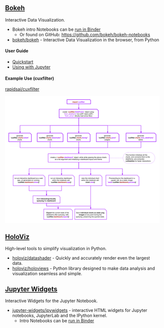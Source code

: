 ## [Bokeh](https://github.com/bokeh)
Interactive Data Visualization.
- Bokeh intro Notebooks can be [run in Binder](https://mybinder.org/v2/gh/bokeh/bokeh-notebooks/master?filepath=tutorial%2F00%20-%20Introduction%20and%20Setup.ipynb)
  - Or found on GitHub: https://github.com/bokeh/bokeh-notebooks
- [bokeh/bokeh](https://github.com/bokeh/bokeh) - Interactive Data Visualization in the browser, from Python

#### User Guide
- [Quickstart](https://docs.bokeh.org/en/latest/docs/user_guide/quickstart.html#userguide-quickstart)
- [Using with Jupyter](https://docs.bokeh.org/en/latest/docs/user_guide/jupyter.html#userguide-jupyter)

#### Example Use (cuxfilter)
[rapidsai/cuxfilter](https://github.com/rapidsai/cuxfilter)

![cuxfilter architecture](https://github.com/rapidsai/cuxfilter/raw/branch-0.18/docs/_images/RAPIDS_cuxfilter.png)

## [HoloViz](https://github.com/holoviz)
High-level tools to simplify visualization in Python.
- [holoviz/datashader](https://github.com/holoviz/datashader) - Quickly and accurately render even the largest data.
- [holoviz/holoviews](https://github.com/holoviz/holoviews) - Python library designed to make data analysis and visualization seamless and simple.

## [Jupyter Widgets](https://github.com/jupyter-widgets)
Interactive Widgets for the Jupyter Notebook.
- [jupyter-widgets/ipywidgets](https://github.com/jupyter-widgets/ipywidgets) - interactive HTML widgets for Jupyter notebooks, JupyterLab and the IPython kernel.
  - Intro Notebooks can be [run in Binder](https://mybinder.org/v2/gh/jupyter-widgets/ipywidgets/master?filepath=docs%2Fsource%2Fexamples)
